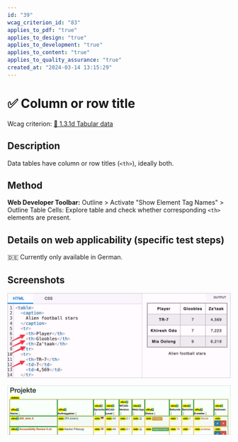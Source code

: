 ```yaml
---
id: "39"
wcag_criterion_id: "83"
applies_to_pdf: "true"
applies_to_design: "true"
applies_to_development: "true"
applies_to_content: "true"
applies_to_quality_assurance: "true"
created_at: "2024-03-14 13:15:29"
---
```


# ✅ Column or row title

Wcag criterion: [📜 1.3.1d Tabular data](..)

## Description

Data tables have column or row titles (`<th>`), ideally both.

## Method

**Web Developer Toolbar:** Outline > Activate "Show Element Tag Names" > Outline Table Cells: Explore table and check whether corresponding `<th>` elements are present.

## Details on web applicability (specific test steps)

🇩🇪 Currently only available in German.

## Screenshots

![Table-Demo auf MDN mit korrekten THs](images/table-demo-auf-mdn-mit-korrekten-ths.png)

![Tabelle in A4AA mit aktiviertem Tables-Bookmarklet](images/tabelle-in-a4aa-mit-aktiviertem-tables-bookmarklet.png)